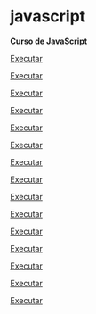 # javascript
 <strong>Curso de JavaScript</strong>

<a href="https://paulopson.github.io/javascript/exercicios/aula004" target="blank"> Executar </a>

<a href="https://paulopson.github.io/javascript/exercicios/aula005" target="blank"> Executar </a>

<a href="https://paulopson.github.io/javascript/exercicios/aula009/ex005.html" target="blank"> Executar </a>

<a href="https://paulopson.github.io/javascript/exercicios/aula010/ex01.html" target="blank"> Executar </a>

<a href="https://paulopson.github.io/javascript/exercicios/aula010/ex02.html" target="blank"> Executar </a>

<a href="https://paulopson.github.io/javascript/exercicios/aula011/ex010.html" target="blank"> Executar </a>

<a href="https://paulopson.github.io/javascript/exercicios/aula011/ex011.html" target="blank"> Executar </a>

<a href="https://paulopson.github.io/javascript/exercicios/aula012/aula012ex/ex01/modelo.html" target="blank"> Executar </a>

<a href="https://paulopson.github.io/javascript/exercicios/aula012/aula012ex/exe02/modelo.html" target="blank"> Executar </a>

<a href="https://paulopson.github.io/javascript/exercicios/" target="blank"> Executar </a>

<a href="https://paulopson.github.io/javascript/exercicios/" target="blank"> Executar </a>

<a href="https://paulopson.github.io/javascript/exercicios/" target="blank"> Executar </a>

<a href="https://paulopson.github.io/javascript/exercicios/" target="blank"> Executar </a>

<a href="https://paulopson.github.io/javascript/exercicios/" target="blank"> Executar </a>

<a href="https://paulopson.github.io/javascript/exercicios/" target="blank"> Executar </a>